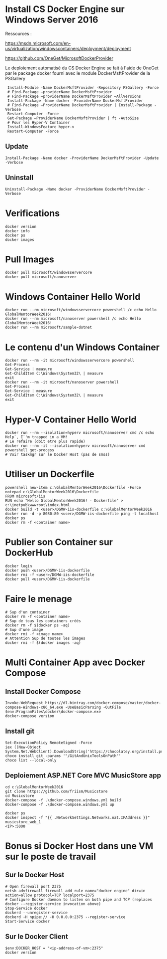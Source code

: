 # Install CS Docker Engine sur Windows Server 2016

Ressources :

https://msdn.microsoft.com/en-us/virtualization/windowscontainers/deployment/deployment

https://github.com/OneGet/MicrosoftDockerProvider

Le deploiement automatisé du CS Docker Engine se fait à l'aide de OneGet par le package docker fourni avec le module DockerMsftProvider de la PSGallery

     Install-Module -Name DockerMsftProvider -Repository PSGallery -Force
     # Find-Package –providerName DockerMsftProvider
     # Find-Package –providerName DockerMsftProvider –AllVersions
     Install-Package -Name docker -ProviderName DockerMsftProvider
     # Find-Package –ProviderName DockerMsftProvider | Install-Package -Verbose
     Restart-Computer -Force
     Get-Package –ProviderName DockerMsftProvider | ft -AutoSize
     # Pour les Hyper-V Container
     Install-WindowsFeature hyper-v
     Restart-Computer -Force

## Update

    Install-Package -Name docker -ProviderName DockerMsftProvider -Update -Verbose

## Uninstall

    Uninstall-Package -Name docker -ProviderName DockerMsftProvider -Verbose

# Verifications

    docker version
    docker info
    docker ps
    docker images

# Pull Images

    docker pull microsoft/windowsservercore
    docker pull microsoft/nanoserver

# Windows Container Hello World

    docker run --rm microsoft/windowsservercore powershell /c echo Hello GlobalMentorWeek2016!
    docker run --rm microsoft/nanoserver powershell /c echo Hello GlobalMentorWeek2016!
    docker run --rm microsoft/sample-dotnet

# Le contenu d'un Windows Container

    docker run --rm -it microsoft/windowsservercore powershell
    Get-Process
    Get-Service | measure
    Get-ChildItem C:\Windows\System32\ | measure
    exit
    docker run --rm -it microsoft/nanoserver powershell
    Get-Process
    Get-Service | measure
    Get-ChildItem C:\Windows\System32\ | measure
    exit

# Hyper-V Container Hello World

    docker run --rm --isolation=hyperv microsoft/nanoserver cmd /c echo Help`, I`'m trapped in a VM!
    # Le refaire (doit etre plus rapide)
    docker run --rm -it --isolation=hyperv microsoft/nanoserver cmd
    powershell get-process
    # Voir taskmgr sur le Docker Host (pas de smss)

# Utiliser un Dockerfile

    powershell new-item c:\GlobalMentorWeek2016\Dockerfile -Force
    notepad c:\GlobalMentorWeek2016\Dockerfile
    FROM microsoft/iis
    RUN echo "Hello GlobalMentorWeek2016! - Dockerfile" > c:\inetpub\wwwroot\index.html
    docker build -t <user>/DGMW-iis-dockerfile c:\GlobalMentorWeek2016
    docker run -d -p 8080:80 <user>/DGMW-iis-dockerfile ping -t localhost
    docker ps
    docker rm -f <container name>

# Publier son Container sur DockerHub

    docker login
    docker push <user>/DGMW-iis-dockerfile
    docker rmi -f <user>/DGMW-iis-dockerfile
    docker pull <user>/DGMW-iis-dockerfile

# Faire le menage

    # Sup d'un container
    docker rm -f <container name>
    # Sup de tous les containers créés
    docker rm -f $(docker ps -aq)
    # Sup d'une image
    docker rmi -f <image name>
    # Attention Sup de toutes les images
    docker rmi -f $(docker images -aq)

# Multi Container App avec Docker Compose

## Install Docker Compose

    Invoke-WebRequest https://dl.bintray.com/docker-compose/master/docker-compose-Windows-x86_64.exe -UseBasicParsing -OutFile $env:ProgramFiles\docker\docker-compose.exe
    docker-compose version

## Install git

    Set-ExecutionPolicy RemoteSigned -Force
    iex ((New-Object System.Net.WebClient).DownloadString('https://chocolatey.org/install.ps1'))
    choco install git -params '"/GitAndUnixToolsOnPath"'
    choco list --local-only

## Deploiement ASP.NET Core MVC MusicStore app

    cd c:\GlobalMentorWeek2016
    git clone https://github.com/friism/Musicstore
    cd Musicstore
    docker-compose -f .\docker-compose.windows.yml build
    docker-compose -f .\docker-compose.windows.yml up

    docker ps
    docker inspect -f "{{ .NetworkSettings.Networks.nat.IPAddress }}" musicstore_web_1
    <IP>:5000

# Bonus si Docker Host dans une VM sur le poste de travail

## Sur le Docker Host

    # Open firewall port 2375
    netsh advfirewall firewall add rule name="docker engine" dir=in action=allow protocol=TCP localport=2375
    # Configure Docker daemon to listen on both pipe and TCP (replaces docker --register-service invocation above)
    Stop-Service docker
    dockerd --unregister-service
    dockerd -H npipe:// -H 0.0.0.0:2375 --register-service
    Start-Service docker

## Sur le Docker Client

    $env:DOCKER_HOST = "<ip-address-of-vm>:2375"
    docker version